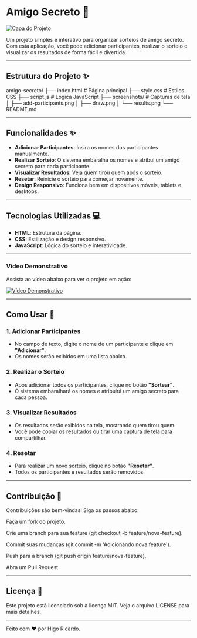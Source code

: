 # Amigo Secreto 🎁

![Capa do Projeto](screenshots/capa.png) <!-- Adicione uma imagem de capa -->

Um projeto simples e interativo para organizar sorteios de amigo secreto. Com esta aplicação, você pode adicionar participantes, realizar o sorteio e visualizar os resultados de forma fácil e divertida.

---
## Estrutura do Projeto ✨
amigo-secreto/
├── index.html          # Página principal
├── style.css           # Estilos CSS
├── script.js           # Lógica JavaScript
├── screenshots/        # Capturas de tela
│   ├── add-participants.png
│   ├── draw.png
│   └── results.png
└── README.md           

---
## Funcionalidades ✨
- **Adicionar Participantes**: Insira os nomes dos participantes manualmente.
- **Realizar Sorteio**: O sistema embaralha os nomes e atribui um amigo secreto para cada participante.
- **Visualizar Resultados**: Veja quem tirou quem após o sorteio.
- **Resetar**: Reinicie o sorteio para começar novamente.
- **Design Responsivo**: Funciona bem em dispositivos móveis, tablets e desktops.

---
## Tecnologias Utilizadas 💻

- **HTML**: Estrutura da página.
- **CSS**: Estilização e design responsivo.
- **JavaScript**: Lógica do sorteio e interatividade.

---
### Vídeo Demonstrativo
Assista ao vídeo abaixo para ver o projeto em ação:

[![Vídeo Demonstrativo](screenshots/video-thumbnail.png)](https://youtu.be/exemplo-video)

---
## Como Usar 🚀

### 1. Adicionar Participantes
- No campo de texto, digite o nome de um participante e clique em **"Adicionar"**.
- Os nomes serão exibidos em uma lista abaixo.

### 2. Realizar o Sorteio
- Após adicionar todos os participantes, clique no botão **"Sortear"**.
- O sistema embaralhará os nomes e atribuirá um amigo secreto para cada pessoa.

### 3. Visualizar Resultados
- Os resultados serão exibidos na tela, mostrando quem tirou quem.
- Você pode copiar os resultados ou tirar uma captura de tela para compartilhar.

### 4. Resetar
- Para realizar um novo sorteio, clique no botão **"Resetar"**.
- Todos os participantes e resultados serão removidos.

---
## Contribuição 🤝
Contribuições são bem-vindas! Siga os passos abaixo:

Faça um fork do projeto.

Crie uma branch para sua feature (git checkout -b feature/nova-feature).

Commit suas mudanças (git commit -m 'Adicionando nova feature').

Push para a branch (git push origin feature/nova-feature).

Abra um Pull Request.

---
## Licença 📄
Este projeto está licenciado sob a licença MIT. Veja o arquivo LICENSE para mais detalhes.

---
Feito com ❤️ por Higo Ricardo.